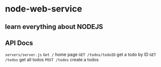 # node-web-service

## learn everything about NODEJS

## API Docs 
 `servers/server.js`
 `Get /` home page
 `GET /todos/todoID` get a todo by ID
 `GET /todos` get all todos
 `POST /todos` create a todos
 
 
 
